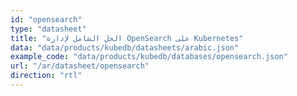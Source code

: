 ```yaml
---
id: "opensearch"
type: "datasheet"
title: "الحل الشامل لإدارة OpenSearch على Kubernetes"
data: "data/products/kubedb/datasheets/arabic.json"
example_code: "data/products/kubedb/databases/opensearch.json"
url: "/ar/datasheet/opensearch"
direction: "rtl"
---
```

